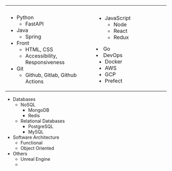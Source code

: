 <table>
<tr>
  <th><img width="441" height="1"></th>
  <th><img width="441" height="1"></th>
</tr>
<tr>
  <td>
  <ul>
    <li>
      Python 
      <ul>
        <li>FastAPI</li>
      </ul>
    </li>
    <li>Java 
      <ul>
        <li>Spring</li>
      </ul>
    </li>
    <li>Front
      <ul>
        <li>HTML, CSS</li>
        <li>Accessibility, Responsiveness</li>
      </ul>
    </li>
    <li>Git
      <ul>
        <li>Github, Gitlab, Github Actions</li>
      </ul>
    </li>
  </ul>
  </td>
  <td>
    <ul>
    <li>JavaScript <ul>
      <li>Node</li>
      <li>React</li>
      <li>Redux</li>
    </ul></li>
    </ul>
    <li>Go</li>
    <li>DevOps
    <ul>
      <li>Docker</li>
      <li>AWS</li>
      <li>GCP</li>
      <li>Prefect</li>
    </ul>
    </li>
  </td>
</tr>
</table>

* Databases
  * NoSQL
    * MongoDB
    * Redis
  * Relational Databases
    * PostgreSQL
    * MySQL
* Software Architecture
  * Functional
  * Object Oriented
* Others
  * Unreal Engine
  *
